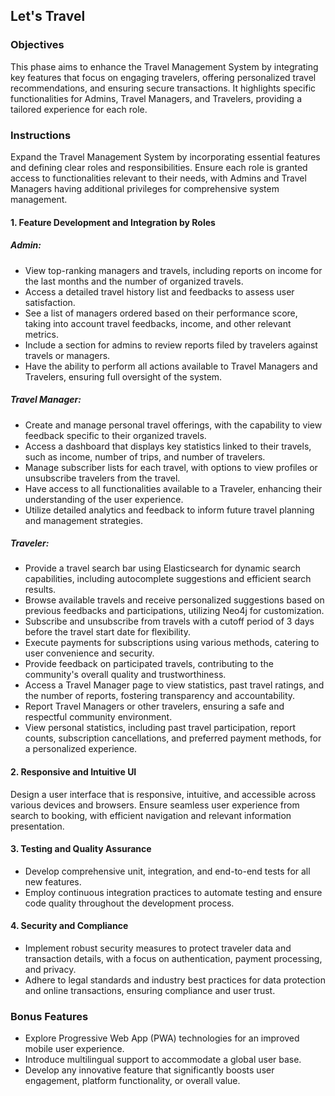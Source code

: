 ## Let's Travel

### Objectives

This phase aims to enhance the Travel Management System by integrating key features that focus on engaging travelers, offering personalized travel recommendations, and ensuring secure transactions. It highlights specific functionalities for Admins, Travel Managers, and Travelers, providing a tailored experience for each role.

### Instructions

Expand the Travel Management System by incorporating essential features and defining clear roles and responsibilities. Ensure each role is granted access to functionalities relevant to their needs, with Admins and Travel Managers having additional privileges for comprehensive system management.

#### 1. Feature Development and Integration by Roles

##### Admin:

- View top-ranking managers and travels, including reports on income for the last months and the number of organized travels.
- Access a detailed travel history list and feedbacks to assess user satisfaction.
- See a list of managers ordered based on their performance score, taking into account travel feedbacks, income, and other relevant metrics.
- Include a section for admins to review reports filed by travelers against travels or managers.
- Have the ability to perform all actions available to Travel Managers and Travelers, ensuring full oversight of the system.

##### Travel Manager:

- Create and manage personal travel offerings, with the capability to view feedback specific to their organized travels.
- Access a dashboard that displays key statistics linked to their travels, such as income, number of trips, and number of travelers. 
- Manage subscriber lists for each travel, with options to view profiles or unsubscribe travelers from the travel.
- Have access to all functionalities available to a Traveler, enhancing their understanding of the user experience.
- Utilize detailed analytics and feedback to inform future travel planning and management strategies.

##### Traveler:

- Provide a travel search bar using Elasticsearch for dynamic search capabilities, including autocomplete suggestions and efficient search results.
- Browse available travels and receive personalized suggestions based on previous feedbacks and participations, utilizing Neo4j for customization.
- Subscribe and unsubscribe from travels with a cutoff period of 3 days before the travel start date for flexibility.
- Execute payments for subscriptions using various methods, catering to user convenience and security.
- Provide feedback on participated travels, contributing to the community's overall quality and trustworthiness.
- Access a Travel Manager page to view statistics, past travel ratings, and the number of reports, fostering transparency and accountability.
- Report Travel Managers or other travelers, ensuring a safe and respectful community environment.
- View personal statistics, including past travel participation, report counts, subscription cancellations, and preferred payment methods, for a personalized experience.

#### 2. Responsive and Intuitive UI

Design a user interface that is responsive, intuitive, and accessible across various devices and browsers.
Ensure seamless user experience from search to booking, with efficient navigation and relevant information presentation.

#### 3. Testing and Quality Assurance

- Develop comprehensive unit, integration, and end-to-end tests for all new features.
- Employ continuous integration practices to automate testing and ensure code quality throughout the development process.

#### 4. Security and Compliance

- Implement robust security measures to protect traveler data and transaction details, with a focus on authentication, payment processing, and privacy.
- Adhere to legal standards and industry best practices for data protection and online transactions, ensuring compliance and user trust.

### Bonus Features

- Explore Progressive Web App (PWA) technologies for an improved mobile user experience.
- Introduce multilingual support to accommodate a global user base.
- Develop any innovative feature that significantly boosts user engagement, platform functionality, or overall value.
